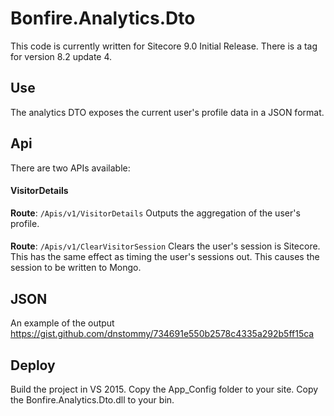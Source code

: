 # Bonfire.Analytics.Dto
This code is currently written for Sitecore 9.0 Initial Release. There is a tag for version 8.2 update 4.

## Use
The analytics DTO exposes the current user's profile data in a JSON format.

## Api
There are two APIs available:

#### VisitorDetails
**Route**: `/Apis/v1/VisitorDetails`
Outputs the aggregation of the user's profile.

#### 
**Route**: `/Apis/v1/ClearVisitorSession`
Clears the user's session is Sitecore. This has the same effect as timing the user's sessions out. This causes the session to be written to Mongo.

## JSON
An example of the output https://gist.github.com/dnstommy/734691e550b2578c4335a292b5ff15ca

## Deploy
Build the project in VS 2015. Copy the App_Config folder to your site. Copy the Bonfire.Analytics.Dto.dll to your bin.

